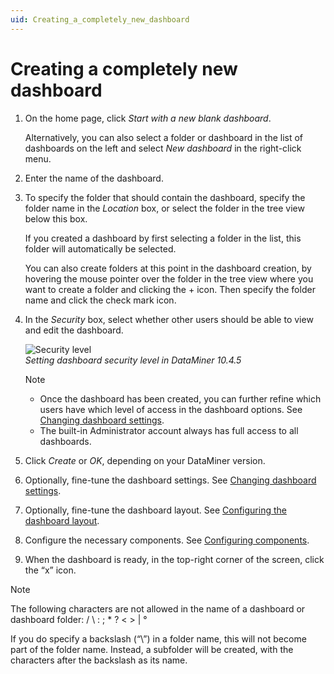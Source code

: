 ```yaml
---
uid: Creating_a_completely_new_dashboard
---
```


# Creating a completely new dashboard

1. On the home page, click *Start with a new blank dashboard*.

   Alternatively, you can also select a folder or dashboard in the list of dashboards on the left and select *New dashboard* in the right-click menu.

1. Enter the name of the dashboard.

1. To specify the folder that should contain the dashboard, specify the folder name in the *Location* box, or select the folder in the tree view below this box.

   If you created a dashboard by first selecting a folder in the list, this folder will automatically be selected.

   You can also create folders at this point in the dashboard creation, by hovering the mouse pointer over the folder in the tree view where you want to create a folder and clicking the + icon. Then specify the folder name and click the check mark icon.

1. In the *Security* box, select whether other users should be able to view and edit the dashboard.

   ![Security level](~/user-guide/images/Security_Level.png)<br>*Setting dashboard security level in DataMiner 10.4.5*

   > [!NOTE]
   > - Once the dashboard has been created, you can further refine which users have which level of access in the dashboard options. See [Changing dashboard settings](xref:Changing_dashboard_settings).
   > - The built-in Administrator account always has full access to all dashboards.

1. Click *Create* or *OK*, depending on your DataMiner version<!--RN 38278-->.

1. Optionally, fine-tune the dashboard settings. See [Changing dashboard settings](xref:Changing_dashboard_settings).

1. Optionally, fine-tune the dashboard layout. See [Configuring the dashboard layout](xref:Configuring_the_dashboard_layout).

1. Configure the necessary components. See [Configuring components](xref:Configuring_components).

1. When the dashboard is ready, in the top-right corner of the screen, click the “x” icon.

> [!NOTE]
> The following characters are not allowed in the name of a dashboard or dashboard folder: / \\ : ; \* ? \< \> \| °
>
> If you do specify a backslash (“\\”) in a folder name, this will not become part of the folder name. Instead, a subfolder will be created, with the characters after the backslash as its name.
>
